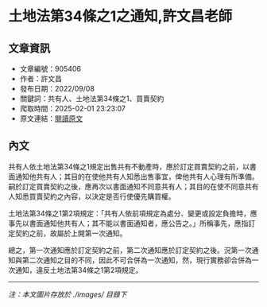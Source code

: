 # 土地法第34條之1之通知,許文昌老師

## 文章資訊
- 文章編號：905406
- 作者：許文昌
- 發布日期：2022/09/08
- 關鍵詞：共有人、土地法第34條之1、買賣契約
- 爬取時間：2025-02-01 23:23:07
- 原文連結：[閱讀原文](https://real-estate.get.com.tw/Columns/detail.aspx?no=905406)

## 內文


共有人依土地法第34條之1規定出售共有不動產時，應於訂定買賣契約之前，以書面通知他共有人；其目的在使他共有人知悉出售事宜，俾他共有人心理有所準備。嗣於訂定買賣契約之後，應再次以書面通知不同意共有人；其目的在使不同意共有人知悉買賣契約之內容，以決定是否行使優先購買權。


土地法第34條之1第2項規定：「共有人依前項規定為處分、變更或設定負擔時，應事先以書面通知他共有人；其不能以書面通知者，應公告之。」所稱事先，應指訂定契約之前，故屬於上開第一次通知。


總之，第一次通知應於訂定契約之前，第二次通知應於訂定契約之後。況第一次通知與第二次通知之目的不同，因此不可合併為一次通知，然，現行實務卻合併為一次通知，違反土地法第34條之1第2項規定。

---
*注：本文圖片存放於 ./images/ 目錄下*
